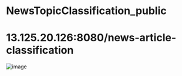 # NewsTopicClassification_public
# 13.125.20.126:8080/news-article-classification

![image](https://user-images.githubusercontent.com/86952356/132158621-6c508585-082d-4da2-9c13-b10e7785211b.png)
